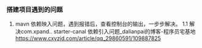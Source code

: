 ### 搭建项目遇到的问题
 1. mavn 依赖映入问题，遇到报错后，查看控制台的输出，一步步解决。
 1.1 解决com.xpand.. starter-canal 依赖引入问题_dalianpai的博客-程序员宅基地
      https://www.cxyzjd.com/article/qq_29860591/109887825
 